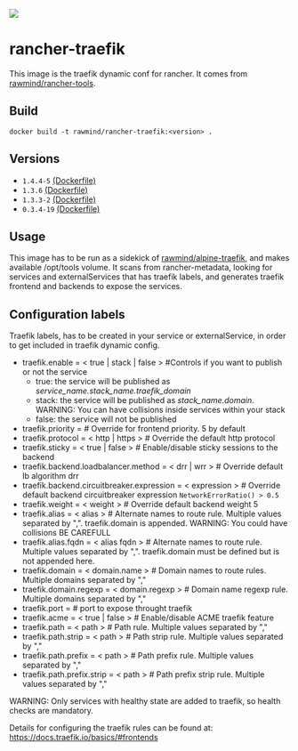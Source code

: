 [![](https://images.microbadger.com/badges/image/rawmind/rancher-traefik.svg)](https://microbadger.com/images/rawmind/rancher-traefik "Get your own image badge on microbadger.com")

rancher-traefik
==============

This image is the traefik dynamic conf for rancher. It comes from [rawmind/rancher-tools][rancher-tools].

## Build

```
docker build -t rawmind/rancher-traefik:<version> .
```

## Versions

- `1.4.4-5` [(Dockerfile)](https://github.com/rawmind0/rancher-traefik/blob/1.4.4-5/Dockerfile) 
- `1.3.6` [(Dockerfile)](https://github.com/rawmind0/rancher-traefik/blob/1.3.6/Dockerfile)
- `1.3.3-2` [(Dockerfile)](https://github.com/rawmind0/rancher-traefik/blob/1.3.3-2/Dockerfile)
- `0.3.4-19` [(Dockerfile)](https://github.com/rawmind0/rancher-traefik/blob/0.3.4-19/Dockerfile)


## Usage

This image has to be run as a sidekick of [rawmind/alpine-traefik][alpine-traefik], and makes available /opt/tools volume. It scans from rancher-metadata, looking for services and externalServices that has traefik labels, and generates traefik frontend and backends to expose the services.


## Configuration labels

Traefik labels, has to be created in your service or externalService, in order to get included in traefik dynamic config.

- traefik.enable = < true | stack | false > #Controls if you want to publish or not the service
  - true: the service will be published as *service_name.stack_name.traefik_domain*
  - stack: the service will be published as *stack_name.domain*. WARNING: You can have collisions inside services within your stack
  - false: the service will not be published
- traefik.priority = <priority>     	  	# Override for frontend priority. 5 by default
- traefik.protocol = < http | https	>		# Override the default http protocol
- traefik.sticky = < true | false	>		# Enable/disable sticky sessions to the backend
- traefik.backend.loadbalancer.method = < drr | wrr > # Override default lb algorithm drr
- traefik.backend.circuitbreaker.expression = < expression > # Override default backend circuitbreaker expression `NetworkErrorRatio() > 0.5`
- traefik.weight = < weight >               # Override default backend weight 5
- traefik.alias = < alias >					# Alternate names to route rule. Multiple values separated by ",". traefik.domain is appended. WARNING: You could have collisions BE CAREFULL
- traefik.alias.fqdn = < alias fqdn >					# Alternate names to route rule. Multiple values separated by ",". traefik.domain must be defined but is not appended here.
- traefik.domain = < domain.name >			# Domain names to route rules. Multiple domains separated by ","
- traefik.domain.regexp = < domain.regexp > # Domain name regexp rule. Multiple domains separated by ","
- traefik.port = <port>						# port to expose throught traefik
- traefik.acme = < true | false >			# Enable/disable ACME traefik feature
- traefik.path = < path >		    		# Path rule. Multiple values separated by ","
- traefik.path.strip = < path >		       	# Path strip rule. Multiple values separated by ","
- traefik.path.prefix = < path >	       	# Path prefix rule. Multiple values separated by ","
- traefik.path.prefix.strip = < path >	   	# Path prefix strip rule. Multiple values separated by ","

WARNING: Only services with healthy state are added to traefik, so health checks are mandatory.

Details for configuring the traefik rules can be found at: https://docs.traefik.io/basics/#frontends

[alpine-traefik]: https://github.com/rawmind0/alpine-traefik
[rancher-tools]: https://github.com/rawmind0/rancher-tools
